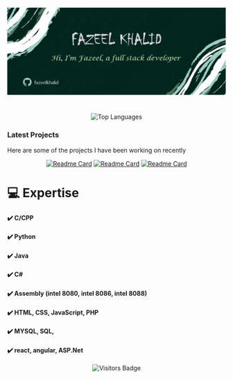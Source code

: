 ![banner](https://github.com/fazeelkhalid/fazeelkhalid/blob/main/Banner.jpg)

<h1 ></h1>


<p align="center"> <img src="https://github-readme-stats-john-fotis.vercel.app/api/top-langs/?username=fazeelkhalid&layout=compact&theme=cobalt&langs_count=10&exclude_repo=john-fotis,john-fotis.github.io,Database-design-and-usage" alt="Top Languages" width = 70% />



### Latest Projects 
Here are some of the projects I have been working on recently

<div align="center">
 
[![Readme Card](https://github-readme-stats.vercel.app/api/pin/?username=fazeelkhalid&repo=AutoPlayer-Chess-With-Alpha-Beta-Pruning&theme=gotham&hide_border=true)](https://github.com/anuraghazra/github-readme-stats) 
[![Readme Card](https://github-readme-stats.vercel.app/api/pin/?username=fazeelkhalid&repo=MIPS32-Assembly-Language&theme=gotham&hide_border=true)](https://github.com/anuraghazra/github-readme-stats) 
 [![Readme Card](https://github-readme-stats.vercel.app/api/pin/?username=fazeelkhalid&repo=graph-real-time-problems&theme=gotham&hide_border=true)](https://github.com/anuraghazra/github-readme-stats) 
 
</div>

#  💻 Expertise
#### ✔️ C/CPP 
#### ✔️ Python
#### ✔️ Java 
#### ✔️ C#
#### ✔️ Assembly (intel 8080, intel 8086, intel 8088)
#### ✔️ HTML, CSS, JavaScript, PHP
#### ✔️ MYSQL, SQL, 
#### ✔️ react, angular, ASP.Net

<div align = "center">
  <span><img src="https://visitor-badge.glitch.me/badge?page_id=fazeelkhalid.visitor-badge&left_color=grey&right_color=green&left_text=Total_Visitors" alt = "Visitors Badge" /></span>

</div>
